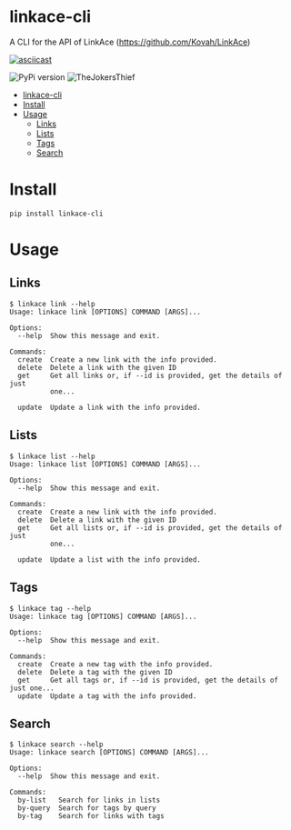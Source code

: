 # linkace-cli
A CLI for the API of LinkAce (https://github.com/Kovah/LinkAce)

[![asciicast](https://asciinema.org/a/UO74II9ajDXaNjbwpmxaFdWZX.svg)](https://asciinema.org/a/UO74II9ajDXaNjbwpmxaFdWZX)

![PyPi version](https://pypip.in/v/linkace-cli/badge.png)
![TheJokersThief](https://circleci.com/gh/TheJokersThief/linkace-cli.svg?style=svg)

- [linkace-cli](#linkace-cli)
- [Install](#install)
- [Usage](#usage)
  - [Links](#links)
  - [Lists](#lists)
  - [Tags](#tags)
  - [Search](#search)

# Install

```
pip install linkace-cli
```

# Usage
## Links

```
$ linkace link --help
Usage: linkace link [OPTIONS] COMMAND [ARGS]...

Options:
  --help  Show this message and exit.

Commands:
  create  Create a new link with the info provided.
  delete  Delete a link with the given ID
  get     Get all links or, if --id is provided, get the details of just
          one...

  update  Update a link with the info provided.
```

## Lists

```
$ linkace list --help
Usage: linkace list [OPTIONS] COMMAND [ARGS]...

Options:
  --help  Show this message and exit.

Commands:
  create  Create a new link with the info provided.
  delete  Delete a link with the given ID
  get     Get all lists or, if --id is provided, get the details of just
          one...

  update  Update a list with the info provided.
```

## Tags

```
$ linkace tag --help
Usage: linkace tag [OPTIONS] COMMAND [ARGS]...

Options:
  --help  Show this message and exit.

Commands:
  create  Create a new tag with the info provided.
  delete  Delete a tag with the given ID
  get     Get all tags or, if --id is provided, get the details of just one...
  update  Update a tag with the info provided.
```

## Search

```
$ linkace search --help
Usage: linkace search [OPTIONS] COMMAND [ARGS]...

Options:
  --help  Show this message and exit.

Commands:
  by-list   Search for links in lists
  by-query  Search for tags by query
  by-tag    Search for links with tags
```
